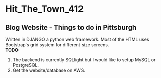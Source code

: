# Hit_The_Town_412
## Blog Website - Things to do in Pittsburgh
Written in DJANGO a python web framework.  Most of the HTML uses Bootstrap's grid system for different size screens.  
**TODO:**
1. The backend is currently SQLlight but I would like to setup MySQL or PostgreSQL.
2. Get the website/database on AWS. 
